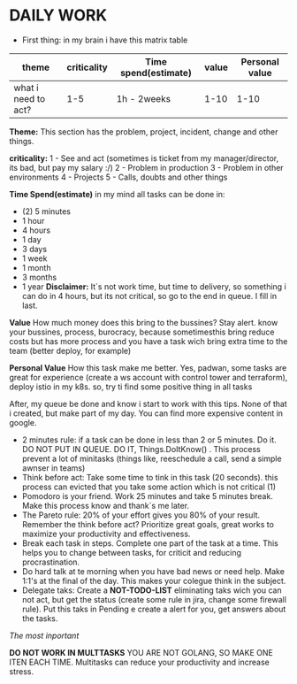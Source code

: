 # DAILY WORK


- First thing: in my brain i have this matrix table

|theme|criticality|Time spend(estimate)|value|Personal value|
|-----|------|----------------------|-----|--------------|
|what i need to act?| 1-5| 1h - 2weeks| 1-10| 1-10|

**Theme:**
This section has the problem, project, incident, change and other things.

**criticality:**
1 - See and act (sometimes is ticket from my manager/director, its bad, but pay my salary :/)
2 - Problem in production
3 - Problem in other environments
4 - Projects
5 - Calls, doubts and other things

**Time Spend(estimate)**
in my mind all tasks can be done in:
- (2) 5 minutes
- 1 hour
- 4 hours
- 1 day
- 3 days
- 1 week
- 1 month
- 3 months
- 1 year
**Disclaimer:** It`s not work time, but time to delivery, so something i can do in 4 hours, but its not critical, so go to the end in queue. I fill in last.

**Value**
How much money does this bring to the bussines? 
Stay alert. know your bussines, process, burocracy, because sometimesthis bring reduce costs but has more process and you have a task wich bring extra time to the team (better deploy, for example)

**Personal Value**
How this task make me better. Yes, padwan, some tasks are great for experience (create a ws account with control tower and terraform), deploy istio in my k8s. so, try ti find some positive thing in all tasks 


After, my queue be done and know i start to work with this tips. None of that i created, but make part of my day. You can find more expensive content in google.

- 2 minutes rule: if a task can be done in less than 2 or 5 minutes. Do it. DO NOT PUT IN QUEUE. DO IT, Things.DoItKnow() . This process prevent a lot of minitasks (things like, reeschedule a call, send a simple awnser in teams)
- Think before act: Take some time to tink in this task (20 seconds). this process can evicted that you take some action which is not critical (1)
- Pomodoro is your friend. Work 25 minutes and take 5 minutes break. Make this process know and thank`s me later.
- The Pareto rule: 20% of your effort gives you 80% of your result. Remember the think before act? Prioritize great goals, great works to maximize your productivity and effectiveness.
- Break each task in steps. Complete one part of the task at a time. This helps you to change between tasks, for criticit and reducing procrastination.
- Do hard talk at te morning when you have bad news or need help. Make 1:1's at the final of the day. This makes your colegue think in the subject.
- Delegate taks: Create a **NOT-TODO-LIST** eliminating taks wich you can not act, but get the status (create some rule in jira, change some firewall rule). Put this taks in Pending e create a alert for you, get answers about the tasks.

*The most inportant*

**DO NOT WORK IN MULTTASKS** YOU ARE NOT GOLANG, SO MAKE ONE ITEN EACH TIME. 
Multitasks can reduce your productivity and increase stress.